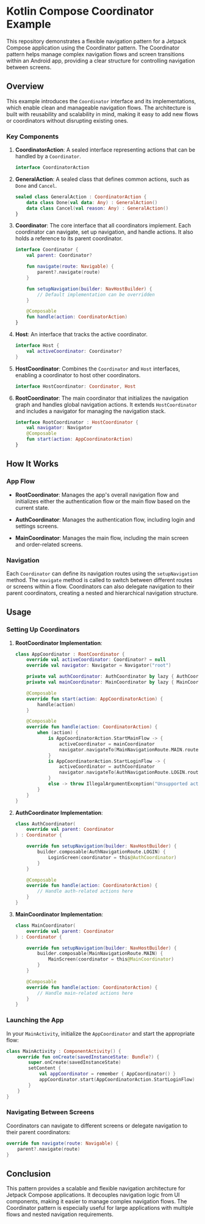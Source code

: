 # Kotlin Compose Coordinator Example

This repository demonstrates a flexible navigation pattern for a Jetpack Compose application using the Coordinator pattern. The Coordinator pattern helps manage complex navigation flows and screen transitions within an Android app, providing a clear structure for controlling navigation between screens.

## Overview

This example introduces the `Coordinator` interface and its implementations, which enable clean and manageable navigation flows. The architecture is built with reusability and scalability in mind, making it easy to add new flows or coordinators without disrupting existing ones.

### Key Components

1. **CoordinatorAction**: A sealed interface representing actions that can be handled by a `Coordinator`.

   ```kotlin
   interface CoordinatorAction
   ```

2. **GeneralAction**: A sealed class that defines common actions, such as `Done` and `Cancel`.

   ```kotlin
   sealed class GeneralAction : CoordinatorAction {
       data class Done(val data: Any) : GeneralAction()
       data class Cancel(val reason: Any) : GeneralAction()
   }
   ```

3. **Coordinator**: The core interface that all coordinators implement. Each coordinator can navigate, set up navigation, and handle actions. It also holds a reference to its parent coordinator.

   ```kotlin
   interface Coordinator {
       val parent: Coordinator?

       fun navigate(route: Navigable) {
           parent?.navigate(route)
       }

       fun setupNavigation(builder: NavHostBuilder) {
           // Default implementation can be overridden
       }

       @Composable
       fun handle(action: CoordinatorAction)
   }
   ```

4. **Host**: An interface that tracks the active coordinator.

   ```kotlin
   interface Host {
       val activeCoordinator: Coordinator?
   }
   ```

5. **HostCoordinator**: Combines the `Coordinator` and `Host` interfaces, enabling a coordinator to host other coordinators.

   ```kotlin
   interface HostCoordinator: Coordinator, Host
   ```

6. **RootCoordinator**: The main coordinator that initializes the navigation graph and handles global navigation actions. It extends `HostCoordinator` and includes a navigator for managing the navigation stack.

   ```kotlin
   interface RootCoordinator : HostCoordinator {
       val navigator: Navigator
       @Composable
       fun start(action: AppCoordinatorAction)
   }
   ```

## How It Works

### App Flow

- **RootCoordinator**: Manages the app's overall navigation flow and initializes either the authentication flow or the main flow based on the current state.
  
- **AuthCoordinator**: Manages the authentication flow, including login and settings screens.
  
- **MainCoordinator**: Manages the main flow, including the main screen and order-related screens.

### Navigation

Each `Coordinator` can define its navigation routes using the `setupNavigation` method. The `navigate` method is called to switch between different routes or screens within a flow. Coordinators can also delegate navigation to their parent coordinators, creating a nested and hierarchical navigation structure.

## Usage

### Setting Up Coordinators

1. **RootCoordinator Implementation**:

   ```kotlin
   class AppCoordinator : RootCoordinator {
       override val activeCoordinator: Coordinator? = null
       override val navigator: Navigator = Navigator("root")

       private val authCoordinator: AuthCoordinator by lazy { AuthCoordinator(this) }
       private val mainCoordinator: MainCoordinator by lazy { MainCoordinator(this) }

       @Composable
       override fun start(action: AppCoordinatorAction) {
           handle(action)
       }

       @Composable
       override fun handle(action: CoordinatorAction) {
           when (action) {
               is AppCoordinatorAction.StartMainFlow -> {
                   activeCoordinator = mainCoordinator
                   navigator.navigateTo(MainNavigationRoute.MAIN.route)
               }
               is AppCoordinatorAction.StartLoginFlow -> {
                   activeCoordinator = authCoordinator
                   navigator.navigateTo(AuthNavigationRoute.LOGIN.route)
               }
               else -> throw IllegalArgumentException("Unsupported action")
           }
       }
   }
   ```

2. **AuthCoordinator Implementation**:

   ```kotlin
   class AuthCoordinator(
       override val parent: Coordinator
   ) : Coordinator {

       override fun setupNavigation(builder: NavHostBuilder) {
           builder.composable(AuthNavigationRoute.LOGIN) {
               LoginScreen(coordinator = this@AuthCoordinator)
           }
       }

       @Composable
       override fun handle(action: CoordinatorAction) {
           // Handle auth-related actions here
       }
   }
   ```

3. **MainCoordinator Implementation**:

   ```kotlin
   class MainCoordinator(
       override val parent: Coordinator
   ) : Coordinator {

       override fun setupNavigation(builder: NavHostBuilder) {
           builder.composable(MainNavigationRoute.MAIN) {
               MainScreen(coordinator = this@MainCoordinator)
           }
       }

       @Composable
       override fun handle(action: CoordinatorAction) {
           // Handle main-related actions here
       }
   }
   ```

### Launching the App

In your `MainActivity`, initialize the `AppCoordinator` and start the appropriate flow:

```kotlin
class MainActivity : ComponentActivity() {
    override fun onCreate(savedInstanceState: Bundle?) {
        super.onCreate(savedInstanceState)
        setContent {
            val appCoordinator = remember { AppCoordinator() }
            appCoordinator.start(AppCoordinatorAction.StartLoginFlow)
        }
    }
}
```

### Navigating Between Screens

Coordinators can navigate to different screens or delegate navigation to their parent coordinators:

```kotlin
override fun navigate(route: Navigable) {
    parent?.navigate(route)
}
```

## Conclusion

This pattern provides a scalable and flexible navigation architecture for Jetpack Compose applications. It decouples navigation logic from UI components, making it easier to manage complex navigation flows. The Coordinator pattern is especially useful for large applications with multiple flows and nested navigation requirements.
